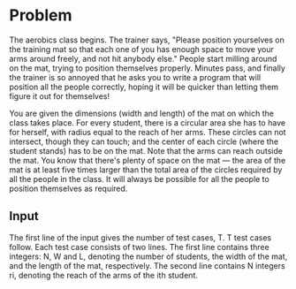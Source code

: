 # Problem

The aerobics class begins. The trainer says, "Please position yourselves on the training mat so that each one of you has enough space to move your arms around freely, and not hit anybody else." People start milling around on the mat, trying to position themselves properly. Minutes pass, and finally the trainer is so annoyed that he asks you to write a program that will position all the people correctly, hoping it will be quicker than letting them figure it out for themselves!

You are given the dimensions (width and length) of the mat on which the class takes place. For every student, there is a circular area she has to have for herself, with radius equal to the reach of her arms. These circles can not intersect, though they can touch; and the center of each circle (where the student stands) has to be on the mat. Note that the arms can reach outside the mat. You know that there's plenty of space on the mat — the area of the mat is at least five times larger than the total area of the circles required by all the people in the class. It will always be possible for all the people to position themselves as required.

## Input

The first line of the input gives the number of test cases, T. T test cases follow. Each test case consists of two lines. The first line contains three integers: N, W and L, denoting the number of students, the width of the mat, and the length of the mat, respectively. The second line contains N integers ri, denoting the reach of the arms of the ith student.
